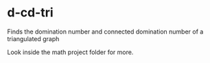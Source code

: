 # d-cd-tri
Finds the domination number and connected domination number of a triangulated graph

Look inside the math project folder for more.
